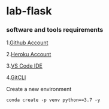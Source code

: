 # lab-flask

### software and tools requirements

1.[Github Account](https://github.com)

2.[Heroku Account](https://heroku.com)

3.[VS Code IDE](https://code.visualstdio.com/)

4.[GitCLI](https://git-scm.com/downloads)

Create a new environment

```
conda create -p venv python==3.7 -y
```